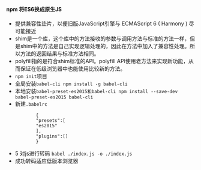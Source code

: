 #### npm 将ES6换成原生JS
+ 提供兼容性垫片，以便旧版JavaScript引擎与 ECMAScript 6 ( Harmony ) 尽可能接近
+ shim是一个库，这个库中的方法接收的参数与调用方法与标准的方法一样，但是shim中的方法是自己实现逻辑处理的，因此在方法中加入了兼容性处理。所以方法的返回结果与标准方法相同。
+ polyfill指的是符合shim标准的API。polyfill API使用老方法来实现新功能，从而保证在低级浏览器中也能使用比较新的方法。
+ `npm init`项目
+ 全局安装`babel-cli npm install -g babel-cli`
+ 本地安装`babel-preset-es2015和babel-cli npm install --save-dev babel-preset-es2015 babel-cli`
+ 新建`.babelrc`
 ```
            {
            "presets":[
            "es2015"
            ],
            "plugins":[]
            }
```
+ 5 对js进行转码 `babel ./index.js -o ./index.js`
+ 成功转码适应低版本浏览器